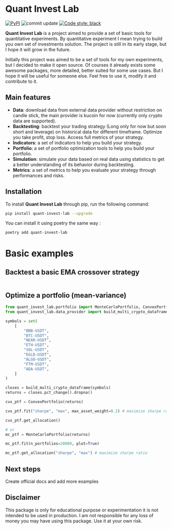 # Quant Invest Lab
<p align="left">
<a href="https://pypi.org/project/quant-invest-lab/"><img alt="PyPI" src="https://img.shields.io/pypi/v/quant-invest-lab"></a>
<a><img alt="commit update" src="https://img.shields.io/github/last-commit/BaptisteZloch/Quant-Invest-Lab"></a>
<a href="https://github.com/psf/black"><img alt="Code style: black" src="https://img.shields.io/badge/code%20style-black-000000.svg"></a>
</p>

**Quant Invest Lab** is a project aimed to provide a set of basic tools for quantitative experiments. By quantitative experiment I mean trying to build you own set of investments solution. The project is still in its early stage, but I hope it will grow in the future.

Initially this project was aimed to be a set of tools for my own experiments, but I decided to make it open source. Of courses it already exists some awesome packages, more detailed, better suited for some use cases. But I hope it will be useful for someone else. Feel free to use it, modify it and contribute to it.
## Main features
- **Data**: download data from external data provider without restriction on candle stick, the main provider is kucoin for now (currently only crypto data are supported).
- **Backtesting**: backtest your trading strategy (Long only for now but soon short and leverage) on historical data for different timeframe. Optimize you take profit, stop loss. Access full metrics of your strategy.
- **Indicators**: a set of indicators to help you build your strategy.
- **Portfolio**: a set of portfolio optimization tools to help you build your portfolio.
- **Simulation**: simulate your data based on real data using statistics to get a better understanding of its behavior during backtesting.
- **Metrics**: a set of metrics to help you evaluate your strategy through performances and risks.

## Installation
To install **Quant Invest Lab** through pip, run the following command:
```bash
pip install quant-invest-lab --upgrade
```
You can install it using poetry the same way :
```bash
poetry add quant-invest-lab
```

# Basic examples
## Backtest a basic EMA crossover strategy
```python
``` 

## Optimize a portfolio (mean-variance)
```python
from quant_invest_lab.portfolio import MonteCarloPortfolio, ConvexPortfolio, RiskParityPortfolio
from quant_invest_lab.data_provider import build_multi_crypto_dataframe

symbols = set(
    [
        "BNB-USDT",
        "BTC-USDT",
        "NEAR-USDT",
        "ETH-USDT",
        "SOL-USDT",
        "EGLD-USDT",
        "ALGO-USDT",
        "FTM-USDT",
        "ADA-USDT",
    ]
)

closes = build_multi_crypto_dataframe(symbols)
returns = closes.pct_change().dropna()

cvx_ptf = ConvexPortfolio(returns)

cvx_ptf.fit("sharpe", "max", max_asset_weight=0.2) # maximize sharpe ratio with a max weight of 20% per asset

cvx_ptf.get_allocation()

# or
mc_ptf = MonteCarloPortfolio(returns)

mc_ptf.fit(n_portfolios=20000, plot=True)

mc_ptf.get_allocation("sharpe", "max") # maximize sharpe ratio

``` 
## Next steps
Create official docs and add more examples
## Disclaimer
This package is only for educational purpose or experimentation it is not intended to be used in production. I am not responsible for any loss of money you may have using this package. Use it at your own risk.